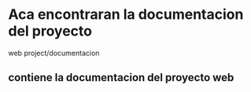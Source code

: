# Aca encontraran la documentacion del proyecto

web project/documentacion

## contiene la documentacion del proyecto web 
